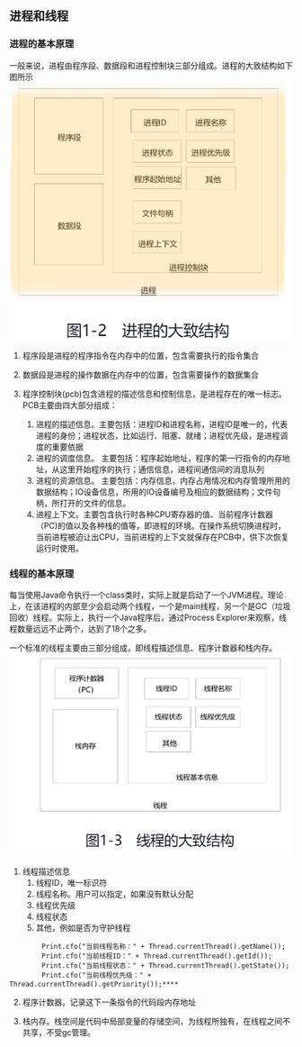 ## 进程和线程
### 进程的基本原理
一般来说，进程由程序段、数据段和进程控制块三部分组成。进程的大致结构如下图所示
![](resources/进程的大致结构.png)
1. 程序段是进程的程序指令在内存中的位置，包含需要执行的指令集合
2. 数据段是进程的操作数据在内存中的位置，包含需要操作的数据集合
3. 程序控制块(pcb)包含进程的描述信息和控制信息，是进程存在的唯一标志。
    PCB主要由四大部分组成：
    
    1. 进程的描述信息。主要包括：进程ID和进程名称，进程ID是唯一的，代表进程的身份；进程状态，比如运行、阻塞、就绪；进程优先级，是进程调度的重要依据 
    2. 进程的调度信息。 主要包括：程序起始地址，程序的第一行指令的内存地址，从这里开始程序的执行；通信信息，进程间通信间的消息队列
   3. 进程的资源信息。 主要包括：内存信息，内存占用情况和内存管理所用的数据结构；IO设备信息，所用的IO设备编号及相应的数据结构；文件句柄，所打开的文件的信息。
   4. 进程上下文。主要包含执行时各种CPU寄存器的值、当前程序计数器（PC)的值以及各种栈的值等，即进程的环境。在操作系统切换进程时，当前进程被迫让出CPU，当前进程的上下文就保存在PCB中，供下次恢复运行时使用。
### 线程的基本原理
每当使用Java命令执行一个class类时，实际上就是启动了一个JVM进程。理论上，在该进程的内部至少会启动两个线程，一个是main线程，另一个是GC（垃圾回收）线程。实际上，执行一个Java程序后，通过Process Explorer来观察，线程数量远远不止两个，达到了18个之多。

一个标准的线程主要由三部分组成，即线程描述信息、程序计数器和栈内存。
![](resources/线程的基本结构.png)
1. 线程描述信息
   1. 线程ID，唯一标识符
   2. 线程名称。用户可以指定，如果没有默认分配
   3. 线程优先级
   4. 线程状态
   5. 其他，例如是否为守护线程
```
        Print.cfo("当前线程名称：" + Thread.currentThread().getName());
        Print.cfo("当前线程ID：" + Thread.currentThread().getId());
        Print.cfo("当前线程状态：" + Thread.currentThread().getState());
        Print.cfo("当前线程优先级：" + Thread.currentThread().getPriority());****
```
2. 程序计数器。记录这下一条指令的代码段内存地址

3. 栈内存。栈空间是代码中局部变量的存储空间，为线程所独有，在线程之间不共享，不受gc管理。
